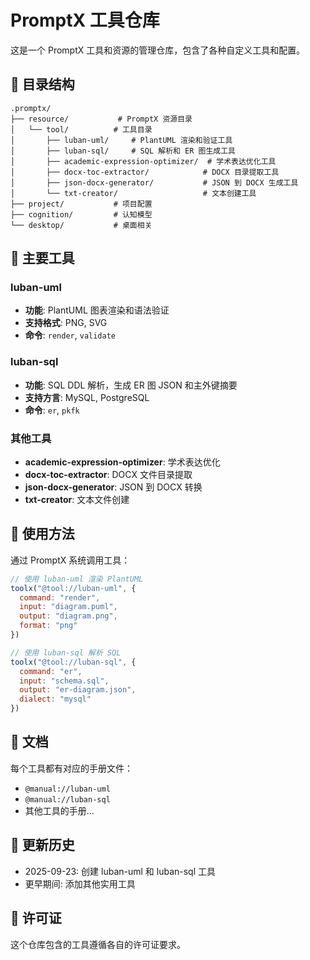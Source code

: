 # PromptX 工具仓库

这是一个 PromptX 工具和资源的管理仓库，包含了各种自定义工具和配置。

## 📁 目录结构

```
.promptx/
├── resource/           # PromptX 资源目录
│   └── tool/          # 工具目录
│       ├── luban-uml/     # PlantUML 渲染和验证工具
│       ├── luban-sql/     # SQL 解析和 ER 图生成工具
│       ├── academic-expression-optimizer/  # 学术表达优化工具
│       ├── docx-toc-extractor/            # DOCX 目录提取工具
│       ├── json-docx-generator/           # JSON 到 DOCX 生成工具
│       └── txt-creator/                   # 文本创建工具
├── project/           # 项目配置
├── cognition/         # 认知模型
└── desktop/           # 桌面相关
```

## 🔧 主要工具

### luban-uml
- **功能**: PlantUML 图表渲染和语法验证
- **支持格式**: PNG, SVG
- **命令**: `render`, `validate`

### luban-sql  
- **功能**: SQL DDL 解析，生成 ER 图 JSON 和主外键摘要
- **支持方言**: MySQL, PostgreSQL
- **命令**: `er`, `pkfk`

### 其他工具
- **academic-expression-optimizer**: 学术表达优化
- **docx-toc-extractor**: DOCX 文件目录提取
- **json-docx-generator**: JSON 到 DOCX 转换
- **txt-creator**: 文本文件创建

## 🚀 使用方法

通过 PromptX 系统调用工具：

```javascript
// 使用 luban-uml 渲染 PlantUML
toolx("@tool://luban-uml", {
  command: "render",
  input: "diagram.puml", 
  output: "diagram.png",
  format: "png"
})

// 使用 luban-sql 解析 SQL
toolx("@tool://luban-sql", {
  command: "er",
  input: "schema.sql",
  output: "er-diagram.json", 
  dialect: "mysql"
})
```

## 📖 文档

每个工具都有对应的手册文件：
- `@manual://luban-uml` 
- `@manual://luban-sql`
- 其他工具的手册...

## 🔄 更新历史

- 2025-09-23: 创建 luban-uml 和 luban-sql 工具
- 更早期间: 添加其他实用工具

## 📄 许可证

这个仓库包含的工具遵循各自的许可证要求。
